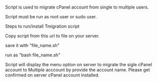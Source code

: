 Script is used to migrate cPanel account from single to multiple users.

Script must be run as root user or sudo user.

Steps to run/install Tmigration script

Copy script from this url to file on your server.

save it with "file_name.sh"

run as "bash file_name.sh"

Script will display the menu option on server to migrate the sigle cPanel account to Multiple acccount by provide the account name. Please get confirmed on server cPanel account installed.


